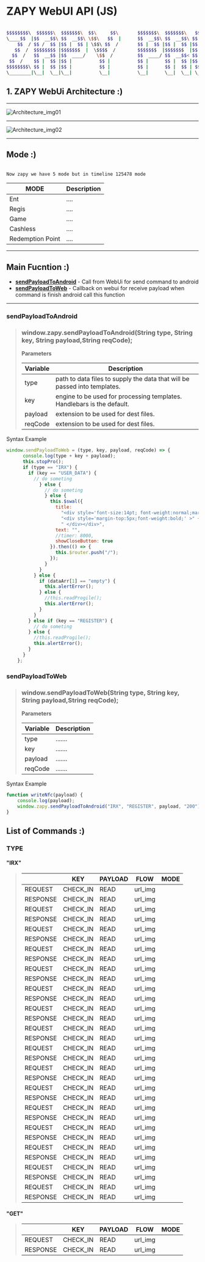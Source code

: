 # ZAPY WebUI API (JS)

```bash

$$$$$$$$\  $$$$$$\  $$$$$$$\  $$\     $$\       $$$$$$$\  $$$$$$$\   $$$$$$\     $$$$$\ $$$$$$$$\  $$$$$$\  $$$$$$$$\ 
\____$$  |$$  __$$\ $$  __$$\ \$$\   $$  |      $$  __$$\ $$  __$$\ $$  __$$\    \__$$ |$$  _____|$$  __$$\ \__$$  __|
    $$  / $$ /  $$ |$$ |  $$ | \$$\ $$  /       $$ |  $$ |$$ |  $$ |$$ /  $$ |      $$ |$$ |      $$ /  \__|   $$ |   
   $$  /  $$$$$$$$ |$$$$$$$  |  \$$$$  /        $$$$$$$  |$$$$$$$  |$$ |  $$ |      $$ |$$$$$\    $$ |         $$ |   
  $$  /   $$  __$$ |$$  ____/    \$$  /         $$  ____/ $$  __$$< $$ |  $$ |$$\   $$ |$$  __|   $$ |         $$ |   
 $$  /    $$ |  $$ |$$ |          $$ |          $$ |      $$ |  $$ |$$ |  $$ |$$ |  $$ |$$ |      $$ |  $$\    $$ |   
$$$$$$$$\ $$ |  $$ |$$ |          $$ |          $$ |      $$ |  $$ | $$$$$$  |\$$$$$$  |$$$$$$$$\ \$$$$$$  |   $$ |   
\________|\__|  \__|\__|          \__|          \__|      \__|  \__| \______/  \______/ \________| \______/    \__|   
```

## 1. ZAPY WebUi Architecture :)

---

![Architecture_img01](https://s3-ap-southeast-1.amazonaws.com/resource.zapy.io/ZAP+client+Arc.png
"Android_and_Webui_Architecture_img01")

---

![Architecture_img02](https://s3-ap-southeast-1.amazonaws.com/resource.zapy.io/ZAP+client+Arc2.png
"Webui_Architecture_img02")

---

## Mode :)

```bash

Now zapy we have 5 mode but in timeline 125478 mode

```

| MODE | Description |
| ------ | ----------- |
| Ent   | .... |
| Regis | .... |
| Game    | .... |
| Cashless    | .... |
| Redemption Point    | .... |
---

## Main Fucntion :)

- __[sendPayloadToAndroid](#sendPayloadToAndroid)__ - Call from WebUi for send command to android
- __[sendPayloadToWeb](#sendPayloadToWeb)__ - Callback on webui for receive payload when command is finish android call this function

---

### sendPayloadToAndroid

> ### window.zapy.sendPayloadToAndroid(String type, String key, String payload,String reqCode);
>
> **Parameters**
>
>| Variable | Description |
>| ------ | ----------- |
>| type   | path to data files to supply the data that will be passed into templates. |
>| key | engine to be used for processing templates. Handlebars is the default. |
>| payload    | extension to be used for dest files. |
>| reqCode    | extension to be used for dest files. |
Syntax Example

``` js
window.sendPayloadToWeb = (type, key, payload, reqCode) => {
      console.log(type + key + payload);
      this.stopPro();
      if (type == "IRX") {
        if (key == "USER_DATA") {
          // do someting
            } else {
              // do someting
              } else {
                this.$swal({
                  title:
                    "<div style='font-size:14pt; font-weight:normal;margin-top:10px;'  >Please try the other areas to complete all 400 points and receive your gift" +
                    "<div style='margin-top:5px;font-weight:bold;' >" +
                    " </div></div>",
                  text: "",
                  //timer: 8000,
                  showCloseButton: true
                }).then(() => {
                  this.$router.push("/");
                });
              }
            }
          } else {
            if (dataArr[1] == "empty") {
              this.alertError();
            } else {
              //this.readProgile();
              this.alertError();
            }
          }
        } else if (key == "REGISTER") {
          // do someting
        } else {
          //this.readProgile();
          this.alertError();
        }
      }
    };
```

### sendPayloadToWeb

> ### window.sendPayloadToWeb(String type, String key, String payload,String reqCode);
>
> **Parameters**
>
>| Variable | Description |
>| ------ | ----------- |
>| type   | ....... |
>| key | ....... |
>| payload    | ....... |
>| reqCode    | ....... |
Syntax Example

```js
function writeNfc(payload) {
    console.log(payload);
    window.zapy.sendPayloadToAndroid("IRX", "REGISTER", payload, "200"); // window.zapy.sendPayloadToAndroid("IRX", "CHECK_OUT", "")
}
```

## List of Commands :)

### TYPE

#### "IRX"

>|          | KEY      | PAYLOAD | FLOW    |    MODE    |
>|----------|----------|---------|---------|------------|
>| REQUEST  | CHECK_IN | READ    | url_img |            |
>| RESPONSE | CHECK_IN | READ    | url_img |            |
>| REQUEST  | CHECK_IN | READ    | url_img |            |
>| RESPONSE | CHECK_IN | READ    | url_img |            |
>| REQUEST  | CHECK_IN | READ    | url_img |            |
>| RESPONSE | CHECK_IN | READ    | url_img |            |
>| REQUEST  | CHECK_IN | READ    | url_img |            |
>| RESPONSE | CHECK_IN | READ    | url_img |            |
>| REQUEST  | CHECK_IN | READ    | url_img |            |
>| RESPONSE | CHECK_IN | READ    | url_img |            |
>| REQUEST  | CHECK_IN | READ    | url_img |            |
>| RESPONSE | CHECK_IN | READ    | url_img |            |
>| REQUEST  | CHECK_IN | READ    | url_img |            |
>| RESPONSE | CHECK_IN | READ    | url_img |            |
>| REQUEST  | CHECK_IN | READ    | url_img |            |
>| RESPONSE | CHECK_IN | READ    | url_img |            |
>| REQUEST  | CHECK_IN | READ    | url_img |            |
>| RESPONSE | CHECK_IN | READ    | url_img |            |
>| REQUEST  | CHECK_IN | READ    | url_img |            |
>| RESPONSE | CHECK_IN | READ    | url_img |            |
>| REQUEST  | CHECK_IN | READ    | url_img |            |
>| RESPONSE | CHECK_IN | READ    | url_img |            |
>| REQUEST  | CHECK_IN | READ    | url_img |            |
>| RESPONSE | CHECK_IN | READ    | url_img |            |
>| REQUEST  | CHECK_IN | READ    | url_img |            |
>| RESPONSE | CHECK_IN | READ    | url_img |            |
>| REQUEST  | CHECK_IN | READ    | url_img |            |
>| RESPONSE | CHECK_IN | READ    | url_img |            |
>| REQUEST  | CHECK_IN | READ    | url_img |            |
>| RESPONSE | CHECK_IN | READ    | url_img |            |
>| REQUEST  | CHECK_IN | READ    | url_img |            |
>| RESPONSE | CHECK_IN | READ    | url_img |            |

#### "GET"

>|          | KEY      | PAYLOAD | FLOW    |    MODE    |
>|----------|----------|---------|---------|------------|
>| REQUEST  | CHECK_IN | READ    | url_img |            |
>| RESPONSE | CHECK_IN | READ    | url_img |            |

